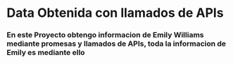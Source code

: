 # Data Obtenida con llamados de APIs
### En este Proyecto obtengo informacion de Emily Williams mediante promesas y llamados de APIs, toda la informacion de Emily es mediante ello 
